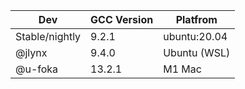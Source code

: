 | Dev      | GCC Version | Platfrom     |
|----------|-------------|--------------|
| Stable/nightly | 9.2.1       | ubuntu:20.04 |
| @jlynx   | 9.4.0       | Ubuntu (WSL) |
| @u-foka | 13.2.1       | M1 Mac |